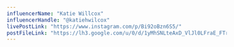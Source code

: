 ```yaml
---
influencerName: "Katie Willcox"
influencerHandle: "@katiehwilcox"
livePostLink: "https://www.instagram.com/p/Bi92oBzn6S5/"
postFileLink: "https://lh3.google.com/u/0/d/1yMhSNLteAxD_VlJl0LFraE_FTrKRPrYl"
---
```

